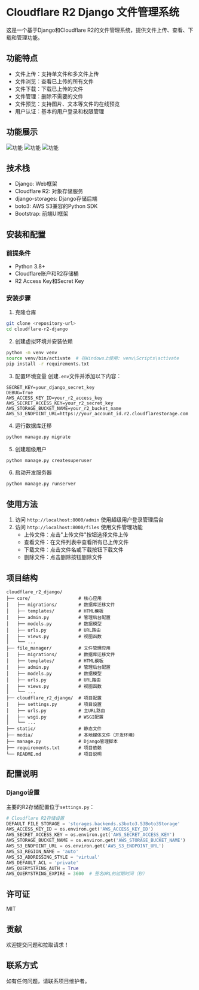 # Cloudflare R2 Django 文件管理系统

这是一个基于Django和Cloudflare R2的文件管理系统，提供文件上传、查看、下载和管理功能。

## 功能特点

- 文件上传：支持单文件和多文件上传
- 文件浏览：查看已上传的所有文件
- 文件下载：下载已上传的文件
- 文件管理：删除不需要的文件
- 文件预览：支持图片、文本等文件的在线预览
- 用户认证：基本的用户登录和权限管理

## 功能展示
<img src="https://alist.icenturyw.com/d/website/20250314163622.png" alt="功能">
<img src="https://alist.icenturyw.com/d/website/20250314164006.png" alt="功能">
<img src="https://alist.icenturyw.com/d/website/20250314163946.png" alt="功能">


## 技术栈

- Django: Web框架
- Cloudflare R2: 对象存储服务
- django-storages: Django存储后端
- boto3: AWS S3兼容的Python SDK
- Bootstrap: 前端UI框架

## 安装和配置

### 前提条件

- Python 3.8+
- Cloudflare账户和R2存储桶
- R2 Access Key和Secret Key

### 安装步骤

1. 克隆仓库
```bash
git clone <repository-url>
cd cloudflare-r2-django
```

2. 创建虚拟环境并安装依赖
```bash
python -m venv venv
source venv/bin/activate  # 在Windows上使用: venv\Scripts\activate
pip install -r requirements.txt
```

3. 配置环境变量
创建`.env`文件并添加以下内容：
```
SECRET_KEY=your_django_secret_key
DEBUG=True
AWS_ACCESS_KEY_ID=your_r2_access_key
AWS_SECRET_ACCESS_KEY=your_r2_secret_key
AWS_STORAGE_BUCKET_NAME=your_r2_bucket_name
AWS_S3_ENDPOINT_URL=https://your_account_id.r2.cloudflarestorage.com
```

4. 运行数据库迁移
```bash
python manage.py migrate
```

5. 创建超级用户
```bash
python manage.py createsuperuser
```

6. 启动开发服务器
```bash
python manage.py runserver
```

## 使用方法

1. 访问 `http://localhost:8000/admin` 使用超级用户登录管理后台
2. 访问 `http://localhost:8000/files` 使用文件管理功能
   - 上传文件：点击"上传文件"按钮选择文件上传
   - 查看文件：在文件列表中查看所有已上传文件
   - 下载文件：点击文件名或下载按钮下载文件
   - 删除文件：点击删除按钮删除文件

## 项目结构

```
cloudflare_r2_django/
├── core/                  # 核心应用
│   ├── migrations/        # 数据库迁移文件
│   ├── templates/         # HTML模板
│   ├── admin.py           # 管理后台配置
│   ├── models.py          # 数据模型
│   ├── urls.py            # URL路由
│   ├── views.py           # 视图函数
│   └── ...
├── file_manager/          # 文件管理应用
│   ├── migrations/        # 数据库迁移文件
│   ├── templates/         # HTML模板
│   ├── admin.py           # 管理后台配置
│   ├── models.py          # 数据模型
│   ├── urls.py            # URL路由
│   ├── views.py           # 视图函数
│   └── ...
├── cloudflare_r2_django/  # 项目配置
│   ├── settings.py        # 项目设置
│   ├── urls.py            # 主URL路由
│   ├── wsgi.py            # WSGI配置
│   └── ...
├── static/                # 静态文件
├── media/                 # 本地媒体文件（开发环境）
├── manage.py              # Django管理脚本
├── requirements.txt       # 项目依赖
└── README.md              # 项目说明
```

## 配置说明

### Django设置

主要的R2存储配置位于`settings.py`：

```python
# Cloudflare R2存储设置
DEFAULT_FILE_STORAGE = 'storages.backends.s3boto3.S3Boto3Storage'
AWS_ACCESS_KEY_ID = os.environ.get('AWS_ACCESS_KEY_ID')
AWS_SECRET_ACCESS_KEY = os.environ.get('AWS_SECRET_ACCESS_KEY')
AWS_STORAGE_BUCKET_NAME = os.environ.get('AWS_STORAGE_BUCKET_NAME')
AWS_S3_ENDPOINT_URL = os.environ.get('AWS_S3_ENDPOINT_URL')
AWS_S3_REGION_NAME = 'auto'
AWS_S3_ADDRESSING_STYLE = 'virtual'
AWS_DEFAULT_ACL = 'private'
AWS_QUERYSTRING_AUTH = True
AWS_QUERYSTRING_EXPIRE = 3600  # 签名URL的过期时间（秒）
```

## 许可证

MIT

## 贡献

欢迎提交问题和拉取请求！

## 联系方式

如有任何问题，请联系项目维护者。 